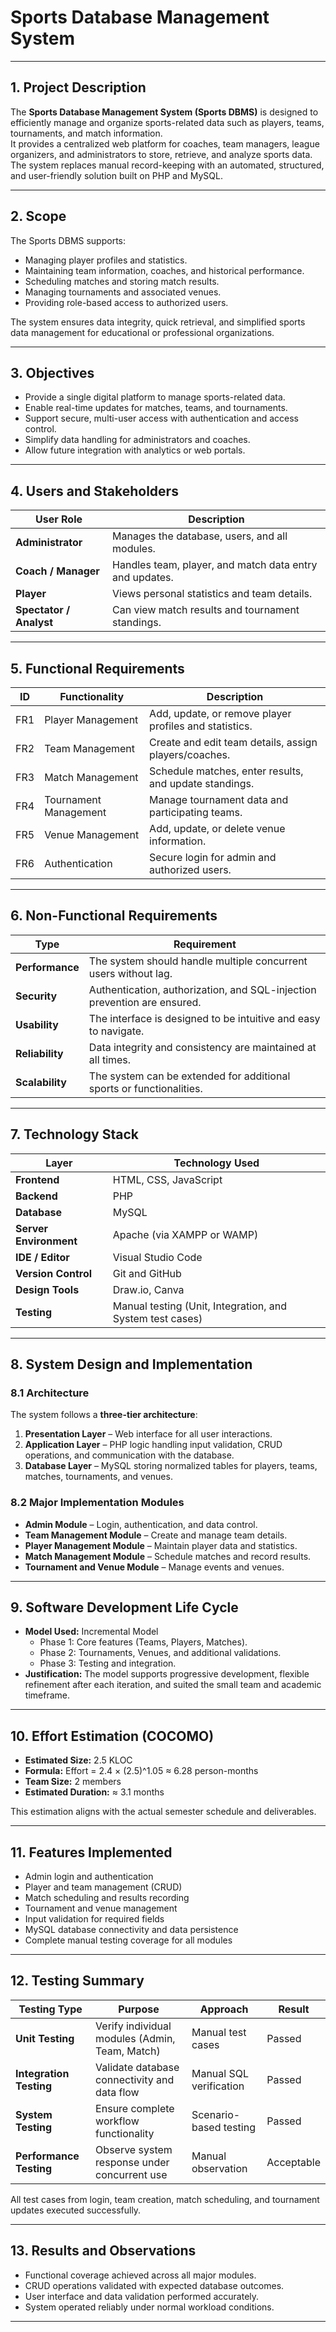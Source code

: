 # Sports Database Management System
---

## 1. Project Description
The **Sports Database Management System (Sports DBMS)** is designed to efficiently manage and organize sports-related data such as players, teams, tournaments, and match information.  
It provides a centralized web platform for coaches, team managers, league organizers, and administrators to store, retrieve, and analyze sports data.  
The system replaces manual record-keeping with an automated, structured, and user-friendly solution built on PHP and MySQL.

---

## 2. Scope
The Sports DBMS supports:

- Managing player profiles and statistics.  
- Maintaining team information, coaches, and historical performance.  
- Scheduling matches and storing match results.  
- Managing tournaments and associated venues.  
- Providing role-based access to authorized users.  

The system ensures data integrity, quick retrieval, and simplified sports data management for educational or professional organizations.

---

## 3. Objectives
- Provide a single digital platform to manage sports-related data.  
- Enable real-time updates for matches, teams, and tournaments.  
- Support secure, multi-user access with authentication and access control.  
- Simplify data handling for administrators and coaches.  
- Allow future integration with analytics or web portals.

---

## 4. Users and Stakeholders

| User Role | Description |
|------------|-------------|
| **Administrator** | Manages the database, users, and all modules. |
| **Coach / Manager** | Handles team, player, and match data entry and updates. |
| **Player** | Views personal statistics and team details. |
| **Spectator / Analyst** | Can view match results and tournament standings. |

---

## 5. Functional Requirements

| ID | Functionality | Description |
|----|----------------|-------------|
| FR1 | Player Management | Add, update, or remove player profiles and statistics. |
| FR2 | Team Management | Create and edit team details, assign players/coaches. |
| FR3 | Match Management | Schedule matches, enter results, and update standings. |
| FR4 | Tournament Management | Manage tournament data and participating teams. |
| FR5 | Venue Management | Add, update, or delete venue information. |
| FR6 | Authentication | Secure login for admin and authorized users. |

---

## 6. Non-Functional Requirements

| Type | Requirement |
|-------|--------------|
| **Performance** | The system should handle multiple concurrent users without lag. |
| **Security** | Authentication, authorization, and SQL-injection prevention are ensured. |
| **Usability** | The interface is designed to be intuitive and easy to navigate. |
| **Reliability** | Data integrity and consistency are maintained at all times. |
| **Scalability** | The system can be extended for additional sports or functionalities. |

---

## 7. Technology Stack

| Layer | Technology Used |
|--------|----------------|
| **Frontend** | HTML, CSS, JavaScript |
| **Backend** | PHP |
| **Database** | MySQL |
| **Server Environment** | Apache (via XAMPP or WAMP) |
| **IDE / Editor** | Visual Studio Code |
| **Version Control** | Git and GitHub |
| **Design Tools** | Draw.io, Canva |
| **Testing** | Manual testing (Unit, Integration, and System test cases) |

---

## 8. System Design and Implementation

### 8.1 Architecture
The system follows a **three-tier architecture**:
1. **Presentation Layer** – Web interface for all user interactions.  
2. **Application Layer** – PHP logic handling input validation, CRUD operations, and communication with the database.  
3. **Database Layer** – MySQL storing normalized tables for players, teams, matches, tournaments, and venues.

### 8.2 Major Implementation Modules
- **Admin Module** – Login, authentication, and data control.  
- **Team Management Module** – Create and manage team details.  
- **Player Management Module** – Maintain player data and statistics.  
- **Match Management Module** – Schedule matches and record results.  
- **Tournament and Venue Module** – Manage events and venues.

---

## 9. Software Development Life Cycle

- **Model Used:** Incremental Model  
  - Phase 1: Core features (Teams, Players, Matches).  
  - Phase 2: Tournaments, Venues, and additional validations.  
  - Phase 3: Testing and integration.  
- **Justification:** The model supports progressive development, flexible refinement after each iteration, and suited the small team and academic timeframe.

---

## 10. Effort Estimation (COCOMO)

- **Estimated Size:** 2.5 KLOC  
- **Formula:** Effort = 2.4 × (2.5)^1.05 ≈ 6.28 person-months  
- **Team Size:** 2 members  
- **Estimated Duration:** ≈ 3.1 months  

This estimation aligns with the actual semester schedule and deliverables.

---

## 11. Features Implemented
- Admin login and authentication  
- Player and team management (CRUD)  
- Match scheduling and results recording  
- Tournament and venue management  
- Input validation for required fields  
- MySQL database connectivity and data persistence  
- Complete manual testing coverage for all modules  

---

## 12. Testing Summary

| Testing Type | Purpose | Approach | Result |
|---------------|----------|-----------|---------|
| **Unit Testing** | Verify individual modules (Admin, Team, Match) | Manual test cases | Passed |
| **Integration Testing** | Validate database connectivity and data flow | Manual SQL verification | Passed |
| **System Testing** | Ensure complete workflow functionality | Scenario-based testing | Passed |
| **Performance Testing** | Observe system response under concurrent use | Manual observation | Acceptable |

All test cases from login, team creation, match scheduling, and tournament updates executed successfully.

---

## 13. Results and Observations
- Functional coverage achieved across all major modules.  
- CRUD operations validated with expected database outcomes.  
- User interface and data validation performed accurately.  
- System operated reliably under normal workload conditions.

---

